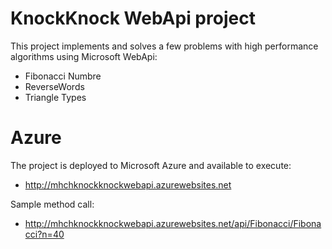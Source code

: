 # KnockKnock WebApi project
This project implements and solves a few problems with high performance algorithms using Microsoft WebApi:
- Fibonacci Numbre
- ReverseWords
- Triangle Types

# Azure
The project is deployed to Microsoft Azure and available to execute:  
- http://mhchknockknockwebapi.azurewebsites.net

Sample method call:  
- http://mhchknockknockwebapi.azurewebsites.net/api/Fibonacci/Fibonacci?n=40

